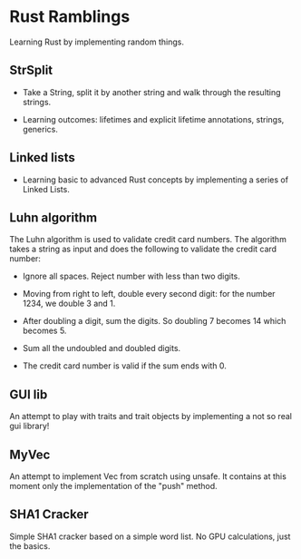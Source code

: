 # Rust Ramblings

Learning Rust by implementing random things.

## StrSplit

- Take a String, split it by another string and walk through the resulting strings.

- Learning outcomes: lifetimes and explicit lifetime annotations, strings, generics.

## Linked lists

- Learning basic to advanced Rust concepts by implementing a series of Linked Lists.

## Luhn algorithm

The Luhn algorithm is used to validate credit card numbers. The algorithm takes a string as input and does the following to validate the credit card number:

- Ignore all spaces. Reject number with less than two digits.

- Moving from right to left, double every second digit: for the number 1234, we double 3 and 1.

- After doubling a digit, sum the digits. So doubling 7 becomes 14 which becomes 5.

- Sum all the undoubled and doubled digits.

- The credit card number is valid if the sum ends with 0.

## GUI lib

An attempt to play with traits and trait objects by implementing a not so real gui library!

## MyVec

An attempt to implement Vec from scratch using unsafe.
It contains at this moment only the implementation of the "push" method.

## SHA1 Cracker

Simple SHA1 cracker based on a simple word list. No GPU calculations, just the basics.
